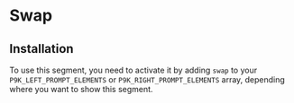 # Swap

## Installation

To use this segment, you need to activate it by adding `swap` to your
`P9K_LEFT_PROMPT_ELEMENTS` or `P9K_RIGHT_PROMPT_ELEMENTS` array, depending
where you want to show this segment.
